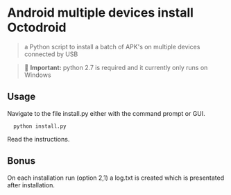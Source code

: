 # Android multiple devices install Octodroid

> a Python script to install a batch of APK's on multiple devices connected by USB

> :triangular_flag_on_post: **Important:** python 2.7 is required and it currently only runs on Windows

## Usage

Navigate to the file install.py either with the command prompt or GUI.

```
  python install.py
```

Read the instructions.

## Bonus

On each installation run (option 2,1) a log.txt is created which is presentated after installation. 
